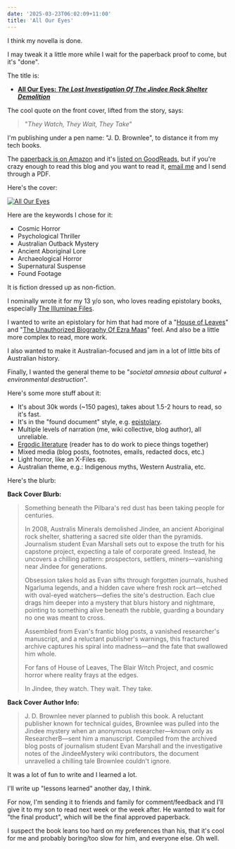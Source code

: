 ```yaml
---
date: '2025-03-23T06:02:09+11:00'
title: 'All Our Eyes'
---
```


I think my novella is done.

I may tweak it a little more while I wait for the paperback proof to come, but it's "done".

The title is:

* [**All Our Eyes: _The Lost Investigation Of The Jindee Rock Shelter Demolition_**](https://amzn.to/4iyT4WS)

The cool quote on the front cover, lifted from the story, says:

> "_They Watch, They Wait, They Take_"

I'm publishing under a pen name: "J. D. Brownlee", to distance it from my tech books.

The [paperback is on Amazon](https://amzn.to/4iyT4WS) and it's [listed on GoodReads](https://www.goodreads.com/book/show/230193365-all-our-eyes), but if you're crazy enough to read this blog and you want to read it, [email me](/blog/about/) and I send through a PDF.

Here's the cover:

[![All Our Eyes](/blog/pics/All-Our-Eyes-Cover.png)](https://amzn.to/4iyT4WS)

Here are the keywords I chose for it:

* Cosmic Horror
* Psychological Thriller
* Australian Outback Mystery
* Ancient Aboriginal Lore
* Archaeological Horror
* Supernatural Suspense
* Found Footage

It is fiction dressed up as non-fiction.

I nominally wrote it for my 13 y/o son, who loves reading epistolary books, especially [The Illuminae Files](https://www.goodreads.com/series/116078-the-illuminae-files).

I wanted to write an epistolary for him that had more of a "[House of Leaves](https://www.goodreads.com/book/show/24800.House_of_Leaves)" and "[The Unauthorized Biography Of Ezra Maas](https://www.goodreads.com/book/show/59844751-the-unauthorised-biography-of-ezra-maas)" feel. And also be a little more complex to read, more work.

I also wanted to make it Australian-focused and jam in a lot of little bits of Australian history.

Finally, I wanted the general theme to be "_societal amnesia about cultural + environmental destruction_".

Here's some more stuff about it:

- It's about 30k words (~150 pages), takes about 1.5-2 hours to read, so it's fast.
- It's in the "found document" style, e.g. [epistolary](https://en.wikipedia.org/wiki/Epistolary_novel).
- Multiple levels of narration (me, wiki collective, blog author), all unreliable.
- [Ergodic literature](https://en.wikipedia.org/wiki/Ergodic_literature) (reader has to do work to piece things together)
- Mixed media (blog posts, footnotes, emails, redacted docs, etc.)
- Light horror, like an X-Files ep.
- Australian theme, e.g.: Indigenous myths, Western Australia, etc.

Here's the blurb:

**Back Cover Blurb:**

> Something beneath the Pilbara's red dust has been taking people for centuries.
>
> In 2008, Australis Minerals demolished Jindee, an ancient Aboriginal rock shelter, shattering a sacred site older than the pyramids. Journalism student Evan Marshall sets out to expose the truth for his capstone project, expecting a tale of corporate greed. Instead, he uncovers a chilling pattern: prospectors, settlers, miners—vanishing near Jindee for generations.
>
> Obsession takes hold as Evan sifts through forgotten journals, hushed Ngarluma legends, and a hidden cave where fresh rock art—etched with oval-eyed watchers—defies the site's destruction. Each clue drags him deeper into a mystery that blurs history and nightmare, pointing to something alive beneath the rubble, guarding a boundary no one was meant to cross.
>
> Assembled from Evan's frantic blog posts, a vanished researcher's manuscript, and a reluctant publisher's warnings, this fractured archive captures his spiral into madness—and the fate that swallowed him whole.
>
> For fans of House of Leaves, The Blair Witch Project, and cosmic horror where reality frays at the edges.
>
> In Jindee, they watch. They wait. They take.

**Back Cover Author Info:**

> J. D. Brownlee never planned to publish this book. A reluctant publisher known for technical guides, Brownlee was pulled into the Jindee mystery when an anonymous researcher—known only as ResearcherB—sent him a manuscript. Compiled from the archived blog posts of journalism student Evan Marshall and the investigative notes of the JindeeMystery wiki contributors, the document unravelled a chilling tale Brownlee couldn't ignore.

It was a lot of fun to write and I learned a lot.

I'll write up "lessons learned" another day, I think.

For now, I'm sending it to friends and family for comment/feedback and I'll give it to my son to read next week or the week after. He wanted to wait for "the final product", which will be the final approved paperback.

I suspect the book leans too hard on my preferences than his, that it's cool for me and probably boring/too slow for him, and everyone else. Oh well.